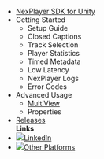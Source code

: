 - [NexPlayer SDK for Unity](/introduction.md) 
- Getting Started
	- Setup Guide
	- Closed Captions
	- Track Selection
	- Player Statistics
	- Timed Metadata
	- Low Latency
	- NexPlayer Logs
	- Error Codes
- Advanced Usage
	- [MultiView](/advanced/multiview.md) 
	- Properties
- [Releases](/releases.md)  
**Links**
- [<img src="https://nexplayer.github.io/iOS-SDK/asset/linkedin.svg">LinkedIn](https://www.linkedin.com/company/nexstreaming/)
- [<img src="https://nexplayer.github.io/iOS-SDK/asset/code.svg">Other Platforms](https://nexplayer.github.io/)
